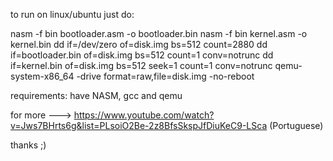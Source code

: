 to run on linux/ubuntu just do: 

nasm -f bin bootloader.asm -o bootloader.bin
nasm -f bin kernel.asm -o kernel.bin
dd if=/dev/zero of=disk.img bs=512 count=2880
dd if=bootloader.bin of=disk.img bs=512 count=1 conv=notrunc
dd if=kernel.bin of=disk.img bs=512 seek=1 count=1 conv=notrunc
qemu-system-x86_64 -drive format=raw,file=disk.img -no-reboot

requirements: have NASM, gcc and qemu

for more ---> https://www.youtube.com/watch?v=Jws7BHrts6g&list=PLsoiO2Be-2z8BfsSkspJfDiuKeC9-LSca (Portuguese)

thanks ;)

